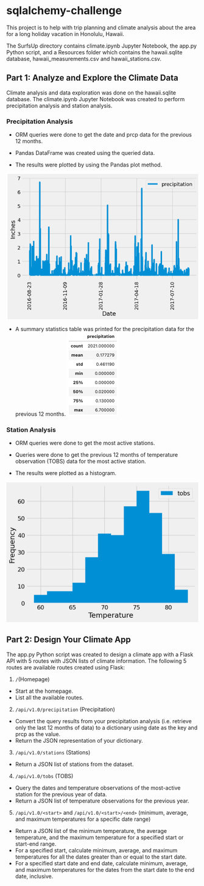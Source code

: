 # sqlalchemy-challenge
This project is to help with trip planning and climate analysis about the area for a long holiday vacation in Honolulu, Hawaii.

The SurfsUp directory contains climate.ipynb Jupyter Notebook, the app.py Python script, and a Resources folder which contains the hawaii.sqlite database, hawaii_measurements.csv and hawaii_stations.csv.


## Part 1: Analyze and Explore the Climate Data
Climate analysis and data exploration was done on the hawaii.sqlite database. The climate.ipynb Jupyter Notebook was created to perform precipitation analysis and station analysis. 

### Precipitation Analysis

* ORM queries were done to get the date and prcp data for the previous 12 months.

* Pandas DataFrame was created using the queried data.

* The results were plotted by using the Pandas plot method.

![Precipitation vs. Date for last 12 Months](image.png)

* A summary statistics table was printed for the precipitation data for the previous 12 months.
![Summary Statistic Table](image-1.png)

### Station Analysis

* ORM queries were done to get the most active stations.

* Queries were done to get the previous 12 months of temperature observation (TOBS) data for the most active station.

* The results were plotted as a histogram.

![Histrogram](image-2.png)


## Part 2: Design Your Climate App

The app.py Python script was created to design a climate app with a Flask API with 5 routes with JSON lists of climate information. The following 5 routes are available routes created using Flask:

1. `/`(Homepage)
* Start at the homepage.
* List all the available routes.

2. `/api/v1.0/precipitation` (Precipitation)
* Convert the query results from your precipitation analysis (i.e. retrieve only the last 12 months of data) to a dictionary using date as the key and prcp as the value.
* Return the JSON representation of your dictionary.

3. `/api/v1.0/stations` (Stations)
* Return a JSON list of stations from the dataset.

4. `/api/v1.0/tobs` (TOBS)
* Query the dates and temperature observations of the most-active station for the previous year of data.
* Return a JSON list of temperature observations for the previous year.

5. `/api/v1.0/<start>` and `/api/v1.0/<start>/<end>` (minimum, average, and maximum temperatures for a specific date range)
* Return a JSON list of the minimum temperature, the average temperature, and the maximum temperature for a specified start or start-end range.
* For a specified start, calculate minimum, average, and maximum temperatures for all the dates greater than or equal to the start date.
* For a specified start date and end date, calculate minimum, average, and maximum temperatures for the dates from the start date to the end date, inclusive.